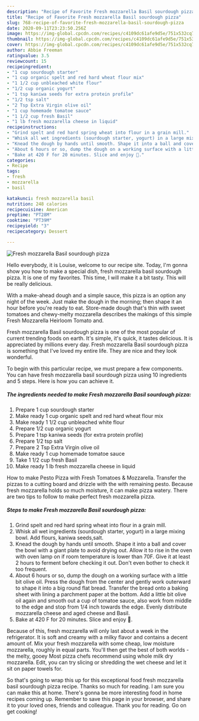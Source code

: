 ```yaml
---
description: "Recipe of Favorite Fresh mozzarella Basil sourdough pizza"
title: "Recipe of Favorite Fresh mozzarella Basil sourdough pizza"
slug: 768-recipe-of-favorite-fresh-mozzarella-basil-sourdough-pizza
date: 2020-09-11T23:23:50.256Z
image: https://img-global.cpcdn.com/recipes/c4109dc61afe9d5e/751x532cq70/fresh-mozzarella-basil-sourdough-pizza-recipe-main-photo.jpg
thumbnail: https://img-global.cpcdn.com/recipes/c4109dc61afe9d5e/751x532cq70/fresh-mozzarella-basil-sourdough-pizza-recipe-main-photo.jpg
cover: https://img-global.cpcdn.com/recipes/c4109dc61afe9d5e/751x532cq70/fresh-mozzarella-basil-sourdough-pizza-recipe-main-photo.jpg
author: Abbie Freeman
ratingvalue: 3.5
reviewcount: 15
recipeingredient:
- "1 cup sourdough starter"
- "1 cup organic spelt and red hard wheat flour mix"
- "1 1/2 cup unbleached white flour"
- "1/2 cup organic yogurt"
- "1 tsp kaniwa seeds for extra protein profile"
- "1/2 tsp salt"
- "2 Tsp Extra Virgin olive oil"
- "1 cup homemade tomatoe sauce"
- "1 1/2 cup fresh Basil"
- "1 lb fresh mozzarella cheese in liquid"
recipeinstructions:
- "Grind spelt and red hard spring wheat into flour in a grain mill."
- "Whisk all wet ingredients (sourdough starter, yogurt) in a large mixing bowl. Add flours, kaniwa seeds,salt."
- "Knead the dough by hands until smooth. Shape it into a ball and cover the bowl with a giant plate to avoid drying out. Allow it to rise in the oven with oven lamp on if room temperature is lower than 70F. Give it at least 2 hours to ferment before checking it out. Don&#39;t even bother to check it too frequent."
- "About 6 hours or so, dump the dough on a working surface with a little bit olive oil. Press the dough from the center and gently work outerward to shape it into a big round flat bread. Transfer the bread onto a baking sheet with lining a parchment paper at the bottom. Add a little bit olive oil again and smooth out a cup of tomatoe sauce, also work from middle to the edge and stop from 1/4 inch towards the edge. Evenly distribute mozzarella cheese and aged cheese and Basil."
- "Bake at 420 F for 20 minutes. Slice and enjoy 🍕."
categories:
- Recipe
tags:
- fresh
- mozzarella
- basil

katakunci: fresh mozzarella basil 
nutrition: 248 calories
recipecuisine: American
preptime: "PT28M"
cooktime: "PT39M"
recipeyield: "3"
recipecategory: Dessert

---
```



![Fresh mozzarella Basil sourdough pizza](https://img-global.cpcdn.com/recipes/c4109dc61afe9d5e/751x532cq70/fresh-mozzarella-basil-sourdough-pizza-recipe-main-photo.jpg)

Hello everybody, it is Louise, welcome to our recipe site. Today, I'm gonna show you how to make a special dish, fresh mozzarella basil sourdough pizza. It is one of my favorites. This time, I will make it a bit tasty. This will be really delicious.

With a make-ahead dough and a simple sauce, this pizza is an option any night of the week. Just make the dough in the morning; then shape it an hour before you&#39;re ready to eat. Store-made dough that&#39;s thin with sweet tomatoes and chewy-melty mozzarella describes the makings of this simple Fresh Mozzarella Heirloom Tomato and.

Fresh mozzarella Basil sourdough pizza is one of the most popular of current trending foods on earth. It's simple, it's quick, it tastes delicious. It is appreciated by millions every day. Fresh mozzarella Basil sourdough pizza is something that I've loved my entire life. They are nice and they look wonderful.


To begin with this particular recipe, we must prepare a few components. You can have fresh mozzarella basil sourdough pizza using 10 ingredients and 5 steps. Here is how you can achieve it.

<!--inarticleads1-->

##### The ingredients needed to make Fresh mozzarella Basil sourdough pizza:

1. Prepare 1 cup sourdough starter
1. Make ready 1 cup organic spelt and red hard wheat flour mix
1. Make ready 1 1/2 cup unbleached white flour
1. Prepare 1/2 cup organic yogurt
1. Prepare 1 tsp kaniwa seeds (for extra protein profile)
1. Prepare 1/2 tsp salt
1. Prepare 2 Tsp Extra Virgin olive oil
1. Make ready 1 cup homemade tomatoe sauce
1. Take 1 1/2 cup fresh Basil
1. Make ready 1 lb fresh mozzarella cheese in liquid


How to make Pesto Pizza with Fresh Tomatoes &amp; Mozzarella. Transfer the pizzas to a cutting board and drizzle with the with remaining pesto. Because fresh mozzarella holds so much moisture, it can make pizza watery. There are two tips to follow to make perfect fresh mozzarella pizza. 

<!--inarticleads2-->

##### Steps to make Fresh mozzarella Basil sourdough pizza:

1. Grind spelt and red hard spring wheat into flour in a grain mill.
1. Whisk all wet ingredients (sourdough starter, yogurt) in a large mixing bowl. Add flours, kaniwa seeds,salt.
1. Knead the dough by hands until smooth. Shape it into a ball and cover the bowl with a giant plate to avoid drying out. Allow it to rise in the oven with oven lamp on if room temperature is lower than 70F. Give it at least 2 hours to ferment before checking it out. Don&#39;t even bother to check it too frequent.
1. About 6 hours or so, dump the dough on a working surface with a little bit olive oil. Press the dough from the center and gently work outerward to shape it into a big round flat bread. Transfer the bread onto a baking sheet with lining a parchment paper at the bottom. Add a little bit olive oil again and smooth out a cup of tomatoe sauce, also work from middle to the edge and stop from 1/4 inch towards the edge. Evenly distribute mozzarella cheese and aged cheese and Basil.
1. Bake at 420 F for 20 minutes. Slice and enjoy 🍕.


Because of this, fresh mozzarella will only last about a week in the refrigerator. It is soft and creamy with a milky flavor and contains a decent amount of. Mix your fresh mozzarella with some cheap, low moisture mozzarella, roughly in equal parts. You&#39;ll then get the best of both worlds - the melty, gooey Most pizza chefs recommend using whole milk dry mozzarella. Edit, you can try slicing or shredding the wet cheese and let it sit on paper towels for. 

So that's going to wrap this up for this exceptional food fresh mozzarella basil sourdough pizza recipe. Thanks so much for reading. I am sure you can make this at home. There's gonna be more interesting food in home recipes coming up. Remember to save this page in your browser, and share it to your loved ones, friends and colleague. Thank you for reading. Go on get cooking!
